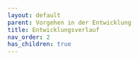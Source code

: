 ```yaml
---
layout: default
parent: Vorgehen in der Entwicklung
title: Entwicklungsverlauf
nav_order: 2
has_children: true
---
```





